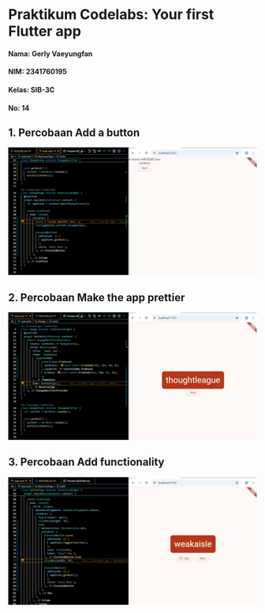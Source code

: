 # Praktikum Codelabs: Your first Flutter app

#### Nama: Gerly Vaeyungfan
#### NIM: 2341760195
#### Kelas: SIB-3C
#### No: 14

## 1. Percobaan Add a button
![Screenshot flutter_app](images/01.gif)

## 2. Percobaan Make the app prettier
![Screenshot flutter_app](images/02.gif)

## 3. Percobaan Add functionality
![Screenshot flutter_app](images/03.gif)


